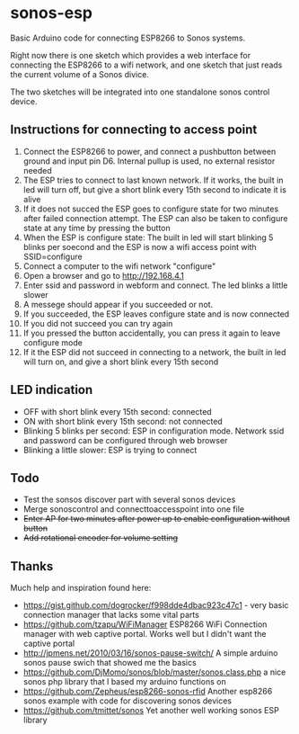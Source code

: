 # sonos-esp

Basic Arduino code for connecting ESP8266 to Sonos systems.

Right now there is one sketch which provides a web interface for connecting the ESP8266 to a wifi network, and one sketch that just reads the current volume of a Sonos divice.

The two sketches will be integrated into one standalone sonos control device.

## Instructions for connecting to access point

1. Connect the ESP8266 to power, and connect a pushbutton between ground and input pin D6. Internal pullup is used, no external resistor needed
2. The ESP tries to connect to last known network. If it works, the built in led will turn off, but give a short blink every 15th second to indicate it is alive
3. If it does not succed the ESP goes to configure state for two minutes after failed connection attempt. The ESP can also be taken to configure state at any time by pressing the button
4. When the ESP is configure state: The built in led will start blinking 5 blinks per soecond and the ESP is now a wifi access point with SSID=configure
5. Connect a computer to the wifi network "configure"
6. Open a browser and go to http://192.168.4.1
7. Enter ssid and password in webform and connect. The led blinks a  little slower
8. A messege should appear if you succeeded or not.
9. If you succeeded, the ESP leaves configure state and is now connected
10. If you did not succeed you can try again
11. If you pressed the button accidentally, you can press it again to leave configure mode
12. If it the ESP did not succeed in connecting to a network, the built in led will turn on, and give a short blink every  15th second

## LED indication

- OFF with short blink every 15th second: connected
- ON  with short blink every 15th second: not connected
- Blinking 5 blinks per second: ESP in configuration mode. Network ssid and password can be configured through web browser
- Blinking a little slower: ESP is trying to connect


## Todo

- Test the sonsos discover part with several sonos devices
- Merge sonoscontrol and connecttoaccesspoint into one file
- ~~Enter AP for two minutes after power up to enable configuration without button~~
- ~~Add rotational encoder for volume setting~~

## Thanks

Much help and inspiration found here:

- <https://gist.github.com/dogrocker/f998dde4dbac923c47c1> - very basic connection manager that lacks some vital parts  
- <https://github.com/tzapu/WiFiManager> ESP8266 WiFi Connection manager with web captive portal. Works well but I didn't want the captive portal
- <http://jpmens.net/2010/03/16/sonos-pause-switch/> A simple arduino sonos pause swich that showed me the basics
- <https://github.com/DjMomo/sonos/blob/master/sonos.class.php> a nice sonos php library that I based my arduino functions on
- <https://github.com/Zepheus/esp8266-sonos-rfid> Another esp8266 sonos example with code for discovering sonos devices
- <https://github.com/tmittet/sonos> Yet another well working sonos ESP library

